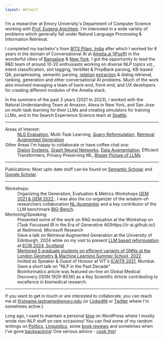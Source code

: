 ```yaml
---
layout: default
---
```


I’m a researcher at Emory University's Department of Computer Science working with [Prof. Eugene Agichtein](https://scholar.google.com/citations?hl=en&user=3BX3vWcAAAAJ&view_op=list_works&sortby=pubdate). I'm interested in a wide variety of problems which generally fall under Natural Language Processing & Information Retrieval. 

I completed my bachelor's from <a href="https://www.youtube.com/watch?v=0QMVS7AQ6ho">BITS Pilani, India</a> after which I worked for 6 years in the domain of Conversational AI at <a href="https://amelia.ai/">Amelia.ai (IPsoft)</a> in the wonderful cities of <a href="https://www.youtube.com/watch?v=_ICcaaFNX2o">Bangalore</a> & <a href="https://www.youtube.com/watch?v=h3fUgOKFMNU">New York</a>. I got the opportunity to lead the R&D team of around 10-20 enthusiasts working on diverse NLP topics viz., intent classification, slot tagging, VerbNet & PropBank parsing, KB-based QA, paraphrasing, semantic parsing, <a href="https://arxiv.org/pdf/2006.00533.pdf">relation<a/> <a href="https://arxiv.org/pdf/2107.03884.pdf">extraction</a> & dialog retrieval, ranking, generation and other conversational AI problems. Much of the work also involved managing a team of back-end, front-end, and UX developers for creating different modules of the Amelia stack.

In the summers of the past 3 years (2021 to 2023), I worked with the Natural Understanding Team at Amazon, Alexa in New York, and San Jose on multi-task learning for their LLMs and creating simulators for training LLMs, and in the Search Experience Science team at [Seattle](https://youtu.be/vDKQa-MYLOQ?feature=shared).


* * *

<dl>
   <dt>Areas of Interest:</dt>
   <dd><a href="https://openreview.net/pdf?id=CSi1eu_2q96">NLG Evaluation</a>, Multi-Task Learning, <a href="https://link.springer.com/chapter/10.1007/978-3-031-56063-7_24">Query Reformulation</a>, <a href="https://aclanthology.org/2024.scichat-1.5/">Retrieval Augmented Generation</a></dd>
   <dt>Other Areas I'm happy to collaborate or have coffee chat ons:</dt>
   <dd><a href="https://aclanthology.org/2021.acl-short.13.pdf">Dialog</a> <a href="https://arxiv.org/pdf/2008.07559.pdf">Systems</a>, <a href="https://arxiv.org/pdf/2206.02849.pdf">Graph Neural Networks</a>, <a href="https://arxiv.org/pdf/2112.02721.pdf">Data Augmentation</a>, Efficient Transformers, Privacy Preserving ML, <a href="https://aclanthology.org/2023.bigpicture-1.6/">Bigger Picture of LLMs</a></dd>
</dl>


* * *

Publications: Most upto date stuff can be found on <a href="https://www.semanticscholar.org/author/Kaustubh-D.-Dhole/4834571?sort=pub-date">Semantic Scholar</a> and <a href="https://scholar.google.co.in/citations?hl=en&user=xSGbQ3oAAAAJ&view_op=list_works&sortby=pubdate">Google Scholar</a>.


* * *

<dl>
   <dt>Workshops:</dt>
      <dd>Organizing the Generation, Evaluation & Metrics Workshops <a href="https://gem-benchmark.com/workshop">GEM 2021 & GEM 2022 </a>. I was also the co-organizer of the wisdom-of-researchers collaboration <a href="https://nejlt.ep.liu.se/article/view/4725/3874">NL-Augmenter</a> and a key contributor of the LLM benchmark <a href="https://arxiv.org/pdf/2206.04615.pdf">BIG-Bench</a>.</dd>
   <dt>Mentoring/Speaking:</dt>
      <dd> Presented some of the work on RAG evaluation at the Workshop on [Task Focussed IR in the Era of Generative AI](https://ir-ai.github.io/) at Redmond, Microsoft Research </dd>
      <dd> Gave a talk on Retrieval Augmented Generation at the University of Edinburgh, 2024 while on my visit to present <a href="https://arxiv.org/abs/2405.17658">LLM based reformulation</a> at <a href="https://www.youtube.com/playlist?list=PLfwN-5WMJARyxxkmTpVfHG1toT0u0tx-G">ECIR 2024, Scotland</dd>
      <dd> Mentored 5 graduate students on efficient variants of GNNs at the <a href="https://www.logml.ai/logml2022/projects2022/project1/">London Geometry & Machine Learning Summer School, 2022</a> </dd>
      <dd> Invited as Speaker & Guest of Honour at VIT's <a href="https://vit.edu.in/images/newsletters/it/INFT_Newsletter_July%202021.pdf">ICAITR 2021</a>, Mumbai. Gave a short talk on "NLP in the Past Decade" </dd>
   <dd> Bioinformatics article was featured on-line on Global Medical Discovery [ISSN 1929-8536] as a Key Scientific Article contributing to excellence in biomedical research. </dd>
</dl>


* * *

If you want to get in touch or are interested to collaborate, you can reach me at firstname.lastname@emory.edu (or <a href="https://www.linkedin.com/in/kaustubh-dhol%C3%A9-3929b32a/">LinkedIN</a> or <a href="https://twitter.com/kaustubhdhole">Twitter</a> where I'm sometimes active.)

Long ago, I used to maintain a personal <a href="https://kaustubhdhole.wordpress.com/">blog</a> on WordPress where I mostly wrote non-NLP stuff on rare occasions! You can find some of my random writings on <a href="https://kaustubhdhole.wordpress.com/category/political/">Politics</a>, <a href="https://kaustubhdhole.wordpress.com/category/nlp/">Linguistics</a>, some <a href="https://kaustubhdhole.wordpress.com/2020/02/29/a-few-random-books-that-i-found-interesting-and-a-few-which-i-didnt/"> book reviews</a> and sometimes when I've gone <a href="https://kaustubhdhole.wordpress.com/category/travel/">backpacking</a>! One serious advice - <a href="https://kaustubhdhole.wordpress.com/2021/11/26/caxtons-tex-mex-mashed-potatoes/">cook this</a>!
